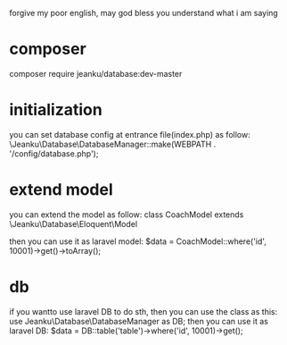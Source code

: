 forgive my poor english, may god bless you understand what i am saying

# composer
 composer require jeanku/database:dev-master

# initialization
you can set database config at entrance file(index.php) as follow:
    \Jeanku\Database\DatabaseManager::make(WEBPATH . '/config/database.php');

# extend model
you can extend the model as follow:
	class CoachModel extends \Jeanku\Database\Eloquent\Model

then you can use it as laravel model:
 $data = CoachModel::where('id', 10001)->get()->toArray();

# db
if you wantto use laravel DB to do sth, then you can use the class as this:
 use Jeanku\Database\DatabaseManager as DB;
then you can use it as laravel DB:
 $data = DB::table('table')->where('id', 10001)->get();
 
	


 
